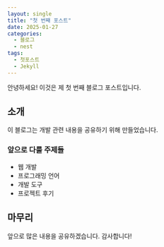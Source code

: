 ```yaml
---
layout: single
title: "첫 번째 포스트"
date: 2025-01-27
categories:
  - 블로그
  - nest
tags:
  - 첫포스트
  - Jekyll
---
```


안녕하세요! 이것은 제 첫 번째 블로그 포스트입니다.

## 소개

이 블로그는 개발 관련 내용을 공유하기 위해 만들었습니다.

### 앞으로 다룰 주제들

- 웹 개발
- 프로그래밍 언어
- 개발 도구
- 프로젝트 후기

## 마무리

앞으로 많은 내용을 공유하겠습니다. 감사합니다! 
